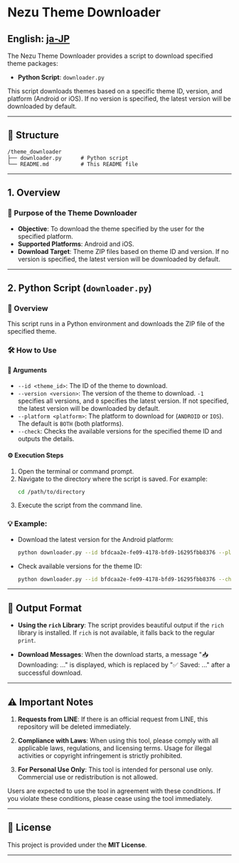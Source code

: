 # Nezu Theme Downloader

## English: [ja-JP](README.md)

The Nezu Theme Downloader provides a script to download specified theme packages:

- **Python Script**: `downloader.py`

This script downloads themes based on a specific theme ID, version, and platform (Android or iOS). If no version is specified, the latest version will be downloaded by default.

---

## 📂 Structure

```
/theme_downloader
├── downloader.py      # Python script
└── README.md          # This README file
```

---

## 1. Overview

### 🎯 Purpose of the Theme Downloader

- **Objective**: To download the theme specified by the user for the specified platform.
- **Supported Platforms**: Android and iOS.
- **Download Target**: Theme ZIP files based on theme ID and version. If no version is specified, the latest version will be downloaded by default.

---

## 2. Python Script (`downloader.py`)

### 📜 Overview

This script runs in a Python environment and downloads the ZIP file of the specified theme.

### 🛠️ How to Use

#### 🔧 Arguments

- `--id <theme_id>`: The ID of the theme to download.
- `--version <version>`: The version of the theme to download. `-1` specifies all versions, and `0` specifies the latest version. If not specified, the latest version will be downloaded by default.
- `--platform <platform>`: The platform to download for (`ANDROID` or `IOS`). The default is `BOTH` (both platforms).
- `--check`: Checks the available versions for the specified theme ID and outputs the details.

#### ⚙️ Execution Steps

1. Open the terminal or command prompt.
2. Navigate to the directory where the script is saved. For example:
   ```bash
   cd /path/to/directory
   ```
3. Execute the script from the command line.

### 💡 Example:

- Download the latest version for the Android platform:
  ```bash
  python downloader.py --id bfdcaa2e-fe09-4178-bfd9-16295fbb8376 --platform ANDROID
  ```

- Check available versions for the theme ID:
  ```bash
  python downloader.py --id bfdcaa2e-fe09-4178-bfd9-16295fbb8376 --check
  ```

---

## 📜 Output Format

- **Using the `rich` Library**: The script provides beautiful output if the `rich` library is installed. If `rich` is not available, it falls back to the regular `print`.

- **Download Messages**: When the download starts, a message "📥 Downloading: ..." is displayed, which is replaced by "✅ Saved: ..." after a successful download.

---

## ⚠️ Important Notes

1. **Requests from LINE**: 
   If there is an official request from LINE, this repository will be deleted immediately.

2. **Compliance with Laws**:
   When using this tool, please comply with all applicable laws, regulations, and licensing terms. Usage for illegal activities or copyright infringement is strictly prohibited.

3. **For Personal Use Only**:
   This tool is intended for personal use only. Commercial use or redistribution is not allowed.

Users are expected to use the tool in agreement with these conditions. If you violate these conditions, please cease using the tool immediately.

---

## 📝 License

This project is provided under the **MIT License**.

--- 